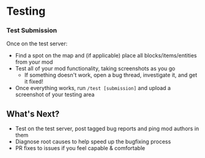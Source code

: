 # Testing

### Test Submission

Once on the test server:
- Find a spot on the map and (if applicable) place all blocks/items/entities from your mod
- Test all of your mod functionality, taking screenshots as you go
  - If something doesn't work, open a bug thread, investigate it, and get it fixed!
- Once everything works, run `/test [submission]` and upload a screenshot of your testing area

## What's Next?
- Test on the test server, post tagged bug reports and ping mod authors in them
- Diagnose root causes to help speed up the bugfixing process
- PR fixes to issues if you feel capable & comfortable
